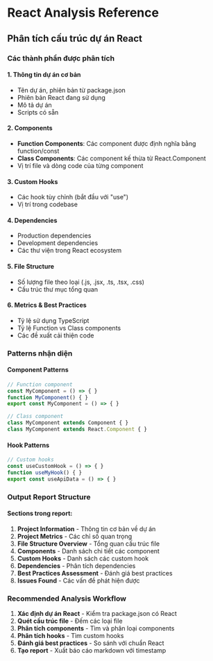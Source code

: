 # React Analysis Reference

## Phân tích cấu trúc dự án React

### Các thành phần được phân tích

#### 1. Thông tin dự án cơ bản
- Tên dự án, phiên bản từ package.json
- Phiên bản React đang sử dụng
- Mô tả dự án
- Scripts có sẵn

#### 2. Components
- **Function Components**: Các component được định nghĩa bằng function/const
- **Class Components**: Các component kế thừa từ React.Component
- Vị trí file và dòng code của từng component

#### 3. Custom Hooks
- Các hook tùy chỉnh (bắt đầu với "use")
- Vị trí trong codebase

#### 4. Dependencies
- Production dependencies
- Development dependencies  
- Các thư viện trong React ecosystem

#### 5. File Structure
- Số lượng file theo loại (.js, .jsx, .ts, .tsx, .css)
- Cấu trúc thư mục tổng quan

#### 6. Metrics & Best Practices
- Tỷ lệ sử dụng TypeScript
- Tỷ lệ Function vs Class components
- Các đề xuất cải thiện code

### Patterns nhận diện

#### Component Patterns
```javascript
// Function component
const MyComponent = () => { }
function MyComponent() { }
export const MyComponent = () => { }

// Class component  
class MyComponent extends Component { }
class MyComponent extends React.Component { }
```

#### Hook Patterns
```javascript
// Custom hooks
const useCustomHook = () => { }
function useMyHook() { }
export const useApiData = () => { }
```

### Output Report Structure

#### Sections trong report:
1. **Project Information** - Thông tin cơ bản về dự án
2. **Project Metrics** - Các chỉ số quan trọng
3. **File Structure Overview** - Tổng quan cấu trúc file
4. **Components** - Danh sách chi tiết các component
5. **Custom Hooks** - Danh sách các custom hook
6. **Dependencies** - Phân tích dependencies
7. **Best Practices Assessment** - Đánh giá best practices
8. **Issues Found** - Các vấn đề phát hiện được

### Recommended Analysis Workflow

1. **Xác định dự án React** - Kiểm tra package.json có React
2. **Quét cấu trúc file** - Đếm các loại file
3. **Phân tích components** - Tìm và phân loại components
4. **Phân tích hooks** - Tìm custom hooks
5. **Đánh giá best practices** - So sánh với chuẩn React
6. **Tạo report** - Xuất báo cáo markdown với timestamp
